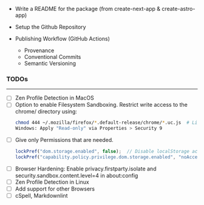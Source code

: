 - Write a README for the package (from create-next-app & create-astro-app)

- Setup the Github Repository
- Publishing Workflow (GitHub Actions)
    - Provenance
    - Conventional Commits
    - Semantic Versioning

### TODOs
---

- [ ] Zen Profile Detection in MacOS
- [ ] Option to enable Filesystem Sandboxing. Restrict write access to the chrome/ directory using:
    ```bash
    chmod 444 ~/.mozilla/firefox/*.default-release/chrome/*.uc.js  # Linux/macOS
    Windows: Apply "Read-only" via Properties > Security 9
    ```
- [ ] Give only Permissions that are needed.
    ```js
    lockPref("dom.storage.enabled", false);  // Disable localStorage access
    lockPref("capability.policy.privilege.dom.storage.enabled", "noAccess");
    ```
- [ ] Browser Hardening: Enable privacy.firstparty.isolate and security.sandbox.content.level=4 in about:config
- [ ] Zen Profile Detection in Linux
- [ ] Add support for other Browsers
- [ ] cSpell, Markdownlint
